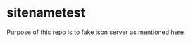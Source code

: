 # sitenametest

Purpose of this repo is to fake json server as mentioned [here](https://my-json-server.typicode.com/).
